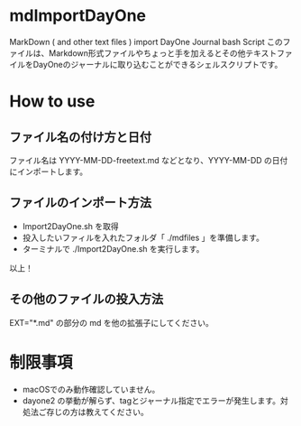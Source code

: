 # mdImportDayOne
MarkDown ( and other text files ) import DayOne Journal bash Script
このファイルは、Markdown形式ファイルやちょっと手を加えるとその他テキストファイルをDayOneのジャーナルに取り込むことができるシェルスクリプトです。

# How to use
## ファイル名の付け方と日付
ファイル名は YYYY-MM-DD-freetext.md などとなり、YYYY-MM-DD の日付にインポートします。

## ファイルのインポート方法

* Import2DayOne.sh を取得
* 投入したいファィルを入れたフォルダ「 ./mdfiles 」を準備します。
* ターミナルで ./Import2DayOne.sh を実行します。

以上！

## その他のファイルの投入方法
EXT="*.md" の部分の md を他の拡張子にしてください。


# 制限事項
* macOSでのみ動作確認していません。
* dayone2 の挙動が解らず、tagとジャーナル指定でエラーが発生します。対処法ご存じの方は教えてください。